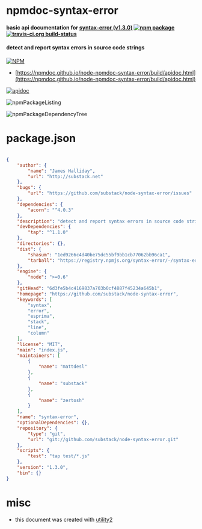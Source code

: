 # npmdoc-syntax-error

#### basic api documentation for  [syntax-error (v1.3.0)](https://github.com/substack/node-syntax-error)  [![npm package](https://img.shields.io/npm/v/npmdoc-syntax-error.svg?style=flat-square)](https://www.npmjs.org/package/npmdoc-syntax-error) [![travis-ci.org build-status](https://api.travis-ci.org/npmdoc/node-npmdoc-syntax-error.svg)](https://travis-ci.org/npmdoc/node-npmdoc-syntax-error)

#### detect and report syntax errors in source code strings

[![NPM](https://nodei.co/npm/syntax-error.png?downloads=true&downloadRank=true&stars=true)](https://www.npmjs.com/package/syntax-error)

- [https://npmdoc.github.io/node-npmdoc-syntax-error/build/apidoc.html](https://npmdoc.github.io/node-npmdoc-syntax-error/build/apidoc.html)

[![apidoc](https://npmdoc.github.io/node-npmdoc-syntax-error/build/screenCapture.buildCi.browser.%252Ftmp%252Fbuild%252Fapidoc.html.png)](https://npmdoc.github.io/node-npmdoc-syntax-error/build/apidoc.html)

![npmPackageListing](https://npmdoc.github.io/node-npmdoc-syntax-error/build/screenCapture.npmPackageListing.svg)

![npmPackageDependencyTree](https://npmdoc.github.io/node-npmdoc-syntax-error/build/screenCapture.npmPackageDependencyTree.svg)



# package.json

```json

{
    "author": {
        "name": "James Halliday",
        "url": "http://substack.net"
    },
    "bugs": {
        "url": "https://github.com/substack/node-syntax-error/issues"
    },
    "dependencies": {
        "acorn": "^4.0.3"
    },
    "description": "detect and report syntax errors in source code strings",
    "devDependencies": {
        "tap": "^1.1.0"
    },
    "directories": {},
    "dist": {
        "shasum": "1ed9266c4d40be75dc55bf9bb1cb77062bb96ca1",
        "tarball": "https://registry.npmjs.org/syntax-error/-/syntax-error-1.3.0.tgz"
    },
    "engine": {
        "node": ">=0.6"
    },
    "gitHead": "6d3fe5b4c4169837a703b0cf4887f45234a645b1",
    "homepage": "https://github.com/substack/node-syntax-error",
    "keywords": [
        "syntax",
        "error",
        "esprima",
        "stack",
        "line",
        "column"
    ],
    "license": "MIT",
    "main": "index.js",
    "maintainers": [
        {
            "name": "mattdesl"
        },
        {
            "name": "substack"
        },
        {
            "name": "zertosh"
        }
    ],
    "name": "syntax-error",
    "optionalDependencies": {},
    "repository": {
        "type": "git",
        "url": "git://github.com/substack/node-syntax-error.git"
    },
    "scripts": {
        "test": "tap test/*.js"
    },
    "version": "1.3.0",
    "bin": {}
}
```



# misc
- this document was created with [utility2](https://github.com/kaizhu256/node-utility2)
